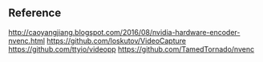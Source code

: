 ## Reference
http://caoyangjiang.blogspot.com/2016/08/nvidia-hardware-encoder-nvenc.html
https://github.com/loskutov/VideoCapture
https://github.com/ttyio/videopp
https://github.com/TamedTornado/nvenc